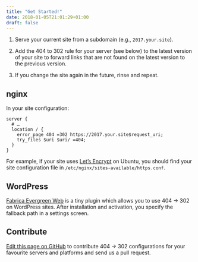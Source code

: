 ```yaml
---
title: "Get Started!"
date: 2018-01-05T21:01:29+01:00
draft: false
---
```


1. Serve your current site from a subdomain (e.g., `2017.your.site`).

2. Add the 404 to 302 rule for your server (see below) to the latest version of your site to forward links that are not found on the latest version to the previous version.

3. If you change the site again in the future, rinse and repeat.

## nginx

In your site configuration:

```nginx
server {
  # …
  location / {
    error_page 404 =302 https://2017.your.site$request_uri;
    try_files $uri $uri/ =404;
  }
}
```

For example, if your site uses [Let’s Encrypt](https://letsencrypt.org) on Ubuntu, you should find your site configuration file in `/etc/nginx/sites-available/https.conf`.

## WordPress
 [Fabrica Evergreen Web](https://github.com/yeswework/fabrica-evergreen-web) is a tiny plugin which allows you to use 404 → 302 on WordPress sites. After installation and activation, you specify the fallback path in a settings screen.

## Contribute

[Edit this page on GitHub](https://github.com/indie-mirror/4042302-site/blob/master/content/get-started.md) to contribute 404 → 302 configurations for your favourite servers and platforms and send us a pull request.
